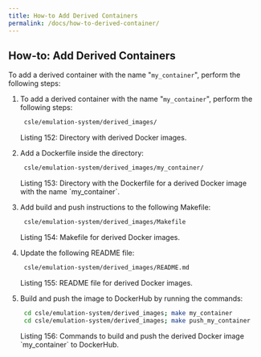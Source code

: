 ```yaml
---
title: How-to Add Derived Containers
permalink: /docs/how-to-derived-container/
---
```


## How-to: Add Derived Containers
To add a derived container with the name "`my_container`", perform the following steps:

1. To add a derived container with the name "`my_container`", perform the following steps:
    ```bash
     csle/emulation-system/derived_images/
    ```
   <p class="captionFig">
   Listing 152: Directory with derived Docker images.
   </p>
2. Add a Dockerfile inside the directory:
    ```bash
     csle/emulation-system/derived_images/my_container/
    ```
   <p class="captionFig">
   Listing 153: Directory with the Dockerfile for a derived Docker image with the name `my_container`.
   </p>
3. Add build and push instructions to the following Makefile:
    ```bash
     csle/emulation-system/derived_images/Makefile
    ```
   <p class="captionFig">
   Listing 154: Makefile for derived Docker images.
   </p>
4. Update the following README file:
    ```bash
     csle/emulation-system/derived_images/README.md
    ```
   <p class="captionFig">
   Listing 155: README file for derived Docker images.
   </p>
5. Build and push the image to DockerHub by running the commands:
    ```bash
     cd csle/emulation-system/derived_images; make my_container
     cd csle/emulation-system/derived_images; make push_my_container
    ```
   <p class="captionFig">
   Listing 156: Commands to build and push the derived Docker image `my_container` to DockerHub.
   </p>
